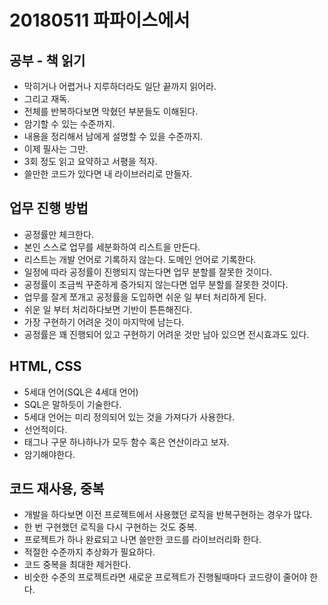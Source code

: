 # 20180511 파파이스에서

## 공부 - 책 읽기

* 막히거나 어렵거나 지루하더라도 일단 끝까지 읽어라.
* 그리고 재독.
* 전체를 반복하다보면 막혔던 부분들도 이해된다.
* 암기할 수 있는 수준까지.
* 내용을 정리해서 남에게 설명할 수 있을 수준까지.
* 이제 필사는 그만.
* 3회 정도 읽고 요약하고 서평을 적자.
* 쓸만한 코드가 있다면 내 라이브러리로 만들자.

## 업무 진행 방법

* 공정률만 체크한다.
* 본인 스스로 업무를 세분화하여 리스트을 만든다.
* 리스트는 개발 언어로 기록하지 않는다. 도메인 언어로 기록한다.
* 일정에 따라 공정률이 진행되지 않는다면 업무 분할를 잘못한 것이다.
* 공정률이 조금씩 꾸준하게 증가되지 않는다면 업무 분할를 잘못한 것이다.
* 업무를 잘게 쪼개고 공정률을 도입하면 쉬운 일 부터 처리하게 된다.
* 쉬운 일 부터 처리하다보면 기반이 튼튼해진다.
* 가장 구현하기 어려운 것이 마지막에 남는다.
* 공정률은 꽤 진행되어 있고 구현하기 어려운 것만 남아 있으면 전시효과도 있다.

## HTML, CSS

* 5세대 언어(SQL은 4세대 언어)
* SQL은 말하듯이 기술한다.
* 5세대 언어는 미리 정의되어 있는 것을 가져다가 사용한다.
* 선언적이다.
* 태그나 구문 하나하나가 모두 함수 혹은 연산이라고 보자.
* 암기해야한다.

## 코드 재사용, 중복

* 개발을 하다보면 이전 프로젝트에서 사용했던 로직을 반복구현하는 경우가 많다.
* 한 번 구현했던 로직을 다시 구현하는 것도 중복.
* 프로젝트가 하나 완료되고 나면 쓸만한 코드를 라이브러리화 한다.
* 적절한 수준까지 추상화가 필요하다.
* 코드 중복을 최대한 제거한다.
* 비숫한 수준의 프로젝트라면 새로운 프로젝트가 진행될때마다 코드량이 줄어야 한다.
